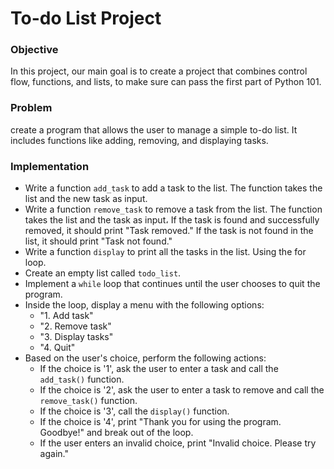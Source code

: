 # To-do List Project

### Objective
In this project, our main goal is to create a project that combines control flow, functions, and lists, to make sure can pass the first part of Python 101.

### Problem
create a program that allows the user to manage a simple to-do list. It includes functions like adding, removing, and displaying tasks.


### Implementation
- Write a function `add_task` to add a task to the list. The function takes the list and the new task as input.
- Write a function `remove_task` to remove a task from the list. The function takes the list and the task as input، If the task is found and successfully removed, it should print "Task removed." If the task is not found in the list, it should print "Task not found."
- Write a function `display` to print all the tasks in the list. Using the for loop.
- Create an empty list called `todo_list`.
- Implement a `while` loop that continues until the user chooses to quit the program.
- Inside the loop, display a menu with the following options:
    - "1. Add task"
    - "2. Remove task"
    - "3. Display tasks"
    - "4. Quit"
- Based on the user's choice, perform the following actions:
    - If the choice is '1', ask the user to enter a task and call the `add_task()` function.
    - If the choice is '2', ask the user to enter a task to remove and call the `remove_task()` function.
    - If the choice is '3', call the `display()` function.
    - If the choice is '4', print "Thank you for using the program. Goodbye!" and break out of the loop.
    - If the user enters an invalid choice, print "Invalid choice. Please try again."

